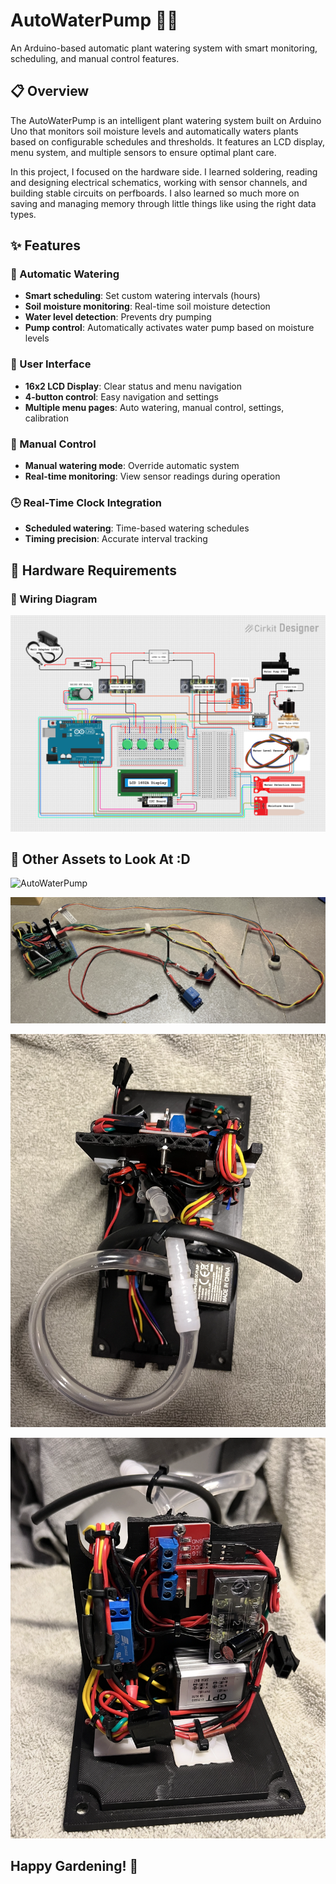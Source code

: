 # AutoWaterPump 🌱💧

An Arduino-based automatic plant watering system with smart monitoring, scheduling, and manual control features.

## 📋 Overview

The AutoWaterPump is an intelligent plant watering system built on Arduino Uno that monitors soil moisture levels and automatically waters plants based on configurable schedules and thresholds. It features an LCD display, menu system, and multiple sensors to ensure optimal plant care.

In this project, I focused on the hardware side. I learned soldering, reading and designing electrical schematics, working with sensor channels, and building stable circuits on perfboards. I also learned so much more on saving and managing memory through little things like using the right data types.

## ✨ Features

### 🤖 Automatic Watering

- **Smart scheduling**: Set custom watering intervals (hours)
- **Soil moisture monitoring**: Real-time soil moisture detection
- **Water level detection**: Prevents dry pumping
- **Pump control**: Automatically activates water pump based on moisture levels

### 📱 User Interface

- **16x2 LCD Display**: Clear status and menu navigation
- **4-button control**: Easy navigation and settings
- **Multiple menu pages**: Auto watering, manual control, settings, calibration

### 🔧 Manual Control

- **Manual watering mode**: Override automatic system
- **Real-time monitoring**: View sensor readings during operation

### 🕒 Real-Time Clock Integration

- **Scheduled watering**: Time-based watering schedules
- **Timing precision**: Accurate interval tracking

## 🔌 Hardware Requirements

### 🔗 Wiring Diagram

![Wiring Diagram](assets/wiring_diagram.png)

## 📸 Other Assets to Look At :D

![AutoWaterPump](assets/auto_water.gif)

![Proto_1](assets/prototype_1.png)

![Proto_1.1](assets/prototype_1.1.png)

![Proto_1.2](assets/prototype_1.2.png)

## Happy Gardening! 🌿
